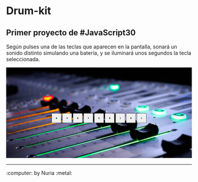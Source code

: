 # Drum-kit

## Primer proyecto de #JavaScript30

Según pulses una de las teclas que aparecen en la pantalla, sonará un sonido distinto simulando una batería, y se iluminará unos segundos la tecla seleccionada.

<img src="./images/captura.png"></img>

---

 <footer> :computer: by Nuria :metal: </footer>
